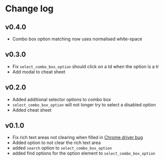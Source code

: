 # Change log

## v0.4.0

- Combo box option matching now uses normalised white-space

## v0.3.0

- Fix `select_combo_box_option` should click on a td when the option is a tr
- Add modal to cheat sheet

## v0.2.0

- Added additional selector options to combo box 
- `select_combo_box_option` will not longer try to select a disabled option
- Added cheat sheet

## v0.1.0

- Fix rich text areas not clearing when filled in [Chrome driver bug](https://bugs.chromium.org/p/chromedriver/issues/detail?id=3214&q=sendKeys&can=2)
- Added option to not clear the rich text area
- added `search` option to `select_combo_box_option`
- added find options for the option element to `select_combo_box_option`
